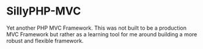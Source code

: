 SillyPHP-MVC
============

Yet another PHP MVC Framework. This was not built to be a production MVC Framework but rather as a learning tool for me around building a more robust and flexible framework.